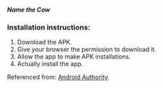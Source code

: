 ##### Name the Cow

### Installation instructions:
1. Download the APK.
2. Give your browser the permission to download it.
3. Allow the app to make APK installations.
4. Actually install the app.

Referenced from: [Android Authority](https://www.androidauthority.com/how-to-install-apks-31494/).
